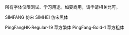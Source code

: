 所有字体仅限测试、学习用途。如要商用，请申请相关允可。

SIMFANG               仿宋
SIMHEI                仿宋黑体

PingFangHK-Regular-19 苹方繁体
PingFang-Bold-1       苹方粗体
